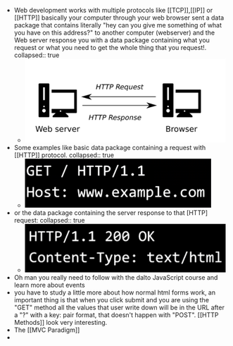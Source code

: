 - Web development works with multiple protocols like [[TCP]],[[IP]] or [[HTTP]] basically your computer through your web browser sent a data package that contains literally "hey can you give me something of what you have on this address?" to another computer (webserver) and the Web server response you with a data package containing what you request or what you need to get the whole thing that you request!.
collapsed:: true
	- ![image.png](../assets/image_1648676893961_0.png)
- Some examples like basic data package containing a request with [[HTTP]] protocol.
collapsed:: true
	- ![image.png](../assets/image_1648677050104_0.png)
- or the data package containing the server response to that [HTTP] request:
collapsed:: true
	- ![image.png](../assets/image_1648677165236_0.png)
- Oh man you really need to follow with the dalto JavaScript course and learn more about events
- you have to study a little more about how normal html forms work, an important thing is that when you click submit and you are using the "GET" method all the values that user write down will be in the URL after a "?" with a key: pair format, that doesn't happen with "POST". [[HTTP Methods]] look very interesting.
- The [[MVC Paradigm]]
-